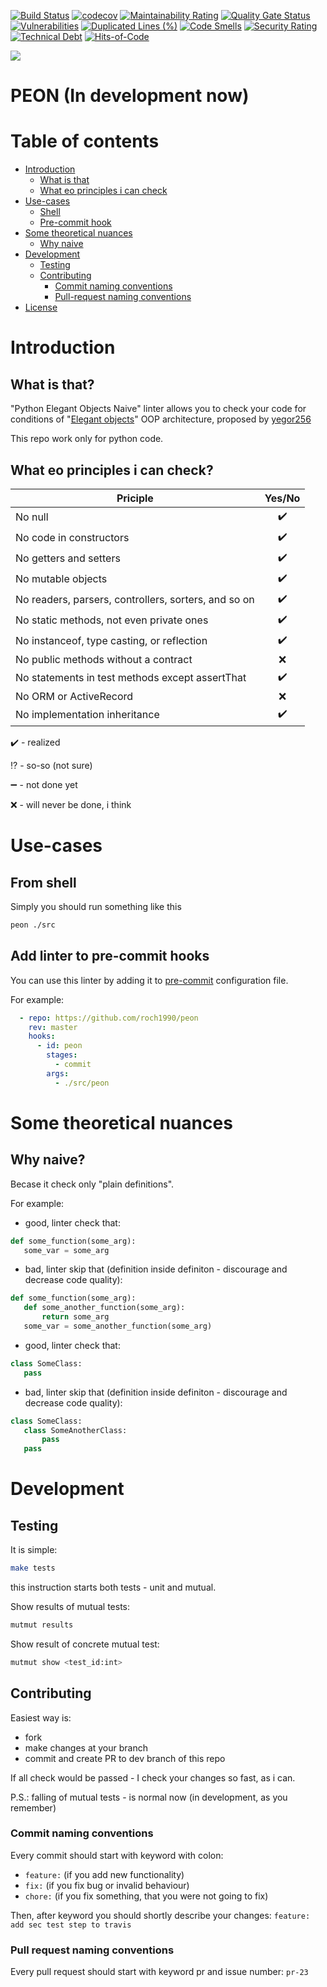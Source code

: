 [![Build Status](https://travis-ci.org/roch1990/peon.svg?branch=master)](https://travis-ci.org/roch1990/peon)
[![codecov](https://codecov.io/gh/roch1990/peon/branch/master/graph/badge.svg)](https://codecov.io/gh/roch1990/peon)
[![Maintainability Rating](https://sonarcloud.io/api/project_badges/measure?project=roch1990_peon&metric=sqale_rating)](https://sonarcloud.io/dashboard?id=roch1990_peon)
[![Quality Gate Status](https://sonarcloud.io/api/project_badges/measure?project=roch1990_peon&metric=alert_status)](https://sonarcloud.io/dashboard?id=roch1990_peon)
[![Vulnerabilities](https://sonarcloud.io/api/project_badges/measure?project=roch1990_peon&metric=vulnerabilities)](https://sonarcloud.io/dashboard?id=roch1990_peon)
[![Duplicated Lines (%)](https://sonarcloud.io/api/project_badges/measure?project=roch1990_peon&metric=duplicated_lines_density)](https://sonarcloud.io/dashboard?id=roch1990_peon)
[![Code Smells](https://sonarcloud.io/api/project_badges/measure?project=roch1990_peon&metric=code_smells)](https://sonarcloud.io/dashboard?id=roch1990_peon)
[![Security Rating](https://sonarcloud.io/api/project_badges/measure?project=roch1990_peon&metric=security_rating)](https://sonarcloud.io/dashboard?id=roch1990_peon)
[![Technical Debt](https://sonarcloud.io/api/project_badges/measure?project=roch1990_peon&metric=sqale_index)](https://sonarcloud.io/dashboard?id=roch1990_peon)
[![Hits-of-Code](https://hitsofcode.com/github/roch1990/peon)](https://hitsofcode.com/view/github/roch1990/peon)

![](https://www.meme-arsenal.com/memes/4310e01cdd1fbad0ef9a7b48bfe8fdca.jpg)

# PEON (In development now)

# Table of contents

- [Introduction](#introduction)
    - [What is that](#what-is-that)
    - [What eo principles i can check](#what-eo-principles-i-can-check)
- [Use-cases](#use-cases)
    - [Shell](#from-shell)
    - [Pre-commit hook](#add-linter-to-pre-commit-hooks)
- [Some theoretical nuances](#some-theoretical-nuances)
    - [Why naive](#why-naive)
- [Development](#development)
    - [Testing](#testing)
    - [Contributing](#contributing)
        - [Commit naming conventions](#commit-naming-conventions)
        - [Pull-request naming conventions](#pull-request-naming-conventions)
- [License](./LICENSE.txt)

# Introduction
## What is that?

 "Python Elegant Objects Naive" linter allows you to check your code for conditions of
 "[Elegant objects](https://www.elegantobjects.org/)" OOP architecture,
 proposed by [yegor256](https://github.com/yegor256)

 This repo work only for python code.

## What eo principles i can check?

 | Priciple| Yes/No|
 | ------------- |:------------------:|
 | No null       | :heavy_check_mark:    |
 | No code in constructors     | :heavy_check_mark: |
 | No getters and setters     | :heavy_check_mark: |
 | No mutable objects | :heavy_check_mark:         |
 | No readers, parsers, controllers, sorters, and so on | :heavy_check_mark:         |
 | No static methods, not even private ones | :heavy_check_mark:         |
 | No instanceof, type casting, or reflection | :heavy_check_mark:         |
 | No public methods without a contract | :x:         |
 | No statements in test methods except assertThat | :heavy_check_mark:  |
 | No ORM or ActiveRecord | :x:  |
 | No implementation inheritance | :heavy_check_mark: |

 :heavy_check_mark: - realized

 :interrobang: - so-so (not sure)

 :heavy_minus_sign: - not done yet

 :x: - will never be done, i think

# Use-cases

## From shell

Simply you should run something like this

```bash
peon ./src
```

## Add linter to pre-commit hooks

You can use this linter by adding it to [pre-commit](https://pre-commit.com/) configuration file.

For example:
```yaml
  - repo: https://github.com/roch1990/peon
    rev: master
    hooks:
      - id: peon
        stages:
          - commit
        args:
          - ./src/peon
```

# Some theoretical nuances
## Why naive?

 Becase it check only "plain definitions".

 For example:

 - good, linter check that:
 ```python
def some_function(some_arg):
    some_var = some_arg

```

- bad, linter skip that (definition inside definiton - discourage and decrease code quality):
 ```python
def some_function(some_arg):
    def some_another_function(some_arg):
        return some_arg
    some_var = some_another_function(some_arg)

```

- good, linter check that:
 ```python
class SomeClass:
    pass

```

- bad, linter skip that (definition inside definiton - discourage and decrease code quality):
 ```python
class SomeClass:
    class SomeAnotherClass:
        pass
    pass

```

# Development
## Testing

It is simple:

```bash
make tests
```

this instruction starts both tests - unit and mutual.

Show results of mutual tests:

```bash
mutmut results
```

Show result of concrete mutual test:

```bash
mutmut show <test_id:int>
```

## Contributing

Easiest way is:
- fork
- make changes at your branch
- commit and create PR to dev branch of this repo

If all check would be passed - I check your changes so fast, as i can.

P.S.: falling of mutual tests - is normal now (in development, as you remember)

### Commit naming conventions

Every commit should start with keyword with colon:
- `feature:` (if you add new functionality)
- `fix:` (if you fix bug or invalid behaviour)
- `chore:` (if you fix something, that you were not going to fix)

Then, after keyword you should shortly describe your changes:
`feature: add sec test step to travis`

### Pull request naming conventions

Every pull request should start with keyword pr and issue number:
`pr-23`
